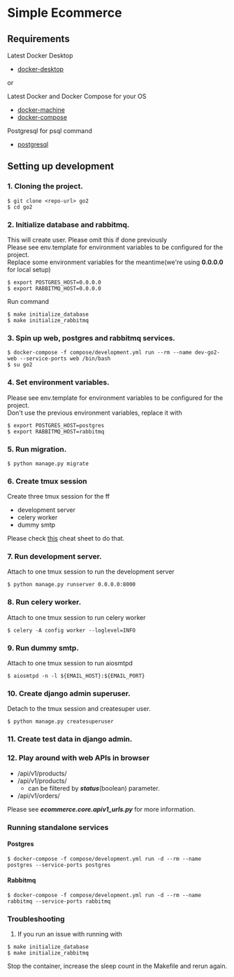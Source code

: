 # Simple Ecommerce

## Requirements
Latest Docker Desktop
- [docker-desktop](https://docs.docker.com/desktop/)

or

Latest Docker and Docker Compose for your OS
- [docker-machine](https://docs.docker.com/engine/installation/)
- [docker-compose](https://docs.docker.com/compose/install/)

Postgresql for psql command
- [postgresql](https://www.postgresql.org/download/)


## Setting up development
### 1. Cloning the project.
```commandline
$ git clone <repo-url> go2
$ cd go2
```

### 2. Initialize database and rabbitmq.
This will create user. Please omit this if done previously  
Please see env.template for environment variables to be configured for the project.  
Replace some environment variables for the meantime(we're using __0.0.0.0__ for local setup)
```commandline
$ export POSTGRES_HOST=0.0.0.0
$ export RABBITMQ_HOST=0.0.0.0
```
Run command
```commandline
$ make initialize_database
$ make initialize_rabbitmq
```

### 3. Spin up web, postgres and rabbitmq services.
```commandline
$ docker-compose -f compose/development.yml run --rm --name dev-go2-web --service-ports web /bin/bash
$ su go2
```

### 4. Set environment variables.
Please see env.template for environment variables to be configured for the project.  
Don't use the previous environment variables, replace it with
```commandline
$ export POSTGRES_HOST=postgres
$ export RABBITMQ_HOST=rabbitmq
```

### 5. Run migration.
```commandline
$ python manage.py migrate
```

### 6. Create tmux session
Create three tmux session for the ff
- development server
- celery worker
- dummy smtp  

Please check [this](https://tmuxcheatsheet.com/) cheat sheet to do that.

### 7. Run development server.
Attach to one tmux session to run the development server
```commandline
$ python manage.py runserver 0.0.0.0:8000
```

### 8. Run celery worker.
Attach to one tmux session to run celery worker
```commandline
$ celery -A config worker --loglevel=INFO
```

### 9. Run dummy smtp.
Attach to one tmux session to run aiosmtpd
```commandline
$ aiosmtpd -n -l ${EMAIL_HOST}:${EMAIL_PORT}
```

### 10. Create django admin superuser.
Detach to the tmux session and createsuper user.
```commandline
$ python manage.py createsuperuser
```

### 11. Create test data in django admin.

### 12. Play around with web APIs in browser
- /api/v1/products/<sku>
- /api/v1/products/
  - can be filtered by **_status_**(boolean) parameter.
- /api/v1/orders/  

Please see **_ecommerce.core.apiv1_urls.py_** for more information.

### Running standalone services

#### Postgres
```commandline
$ docker-compose -f compose/development.yml run -d --rm --name postgres --service-ports postgres
```

#### Rabbitmq
```commandline
$ docker-compose -f compose/development.yml run -d --rm --name rabbitmq --service-ports rabbitmq 
```

### Troubleshooting
1. If you run an issue with running with
```commandline
$ make initialize_database
$ make initialize_rabbitmq
```
Stop the container, increase the sleep count in the Makefile and rerun again.

